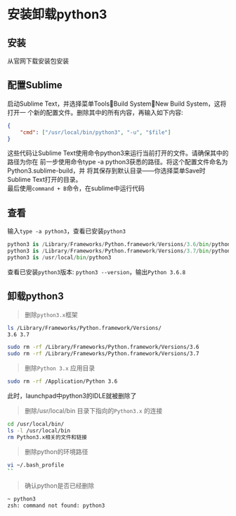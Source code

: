 
# 安装卸载python3


## 安装
从官网下载安装包安装  


## 配置Sublime
启动Sublime Text，并选择菜单ToolsBuild SystemNew Build System，这将打开一 个新的配置文件。删除其中的所有内容，再输入如下内容:  
```json
{
    "cmd": ["/usr/local/bin/python3", "-u", "$file"]
}
```
这些代码让Sublime Text使用命令python3来运行当前打开的文件。请确保其中的路径为你在 前一步使用命令type -a python3获悉的路径。将这个配置文件命名为Python3.sublime-build，并 将其保存到默认目录——你选择菜单Save时Sublime Text打开的目录。  
最后使用`command + B`命令，在sublime中运行代码  


## 查看
输入`type -a python3`，查看已安装`python3`  
```python
python3 is /Library/Frameworks/Python.framework/Versions/3.6/bin/python3
python3 is /Library/Frameworks/Python.framework/Versions/3.7/bin/python3
python3 is /usr/local/bin/python3
```

查看已安装`python3`版本: `python3 --version`，输出`Python 3.6.8`  

## 卸载python3

> 删除`python3.x`框架  
```bash
ls /Library/Frameworks/Python.framework/Versions/
3.6 3.7

sudo rm -rf /Library/Frameworks/Python.framework/Versions/3.6
sudo rm -rf /Library/Frameworks/Python.framework/Versions/3.7
```

> 删除`Python 3.x` 应用目录  
```bash
sudo rm -rf /Application/Python 3.6
```
此时，launchpad中python3的IDLE就被删除了  

> 删除/usr/local/bin 目录下指向的`Python3.x` 的连接  
```bash
cd /usr/local/bin/
ls -l /usr/local/bin
rm Python3.x相关的文件和链接
```

> 删除python的环境路径  
```bash
vi ~/.bash_profile
``
```

> 确认python是否已经删除  
```bash
~ python3
zsh: command not found: python3
```

